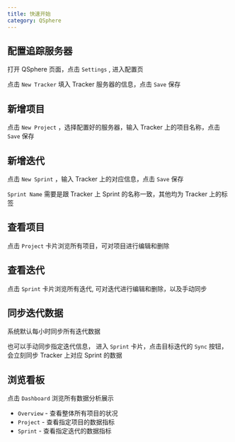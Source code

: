 ```yaml
---
title: 快速开始
category: QSphere
---
```


## 配置追踪服务器

打开 QSphere 页面，点击 `Settings` , 进入配置页

点击 `New Tracker` 填入 Tracker 服务器的信息，点击 `Save` 保存

## 新增项目

点击 `New Project` ，选择配置好的服务器，输入 Tracker 上的项目名称，点击 `Save` 保存

## 新增迭代

点击 `New Sprint` ，输入 Tracker 上的对应信息，点击 `Save` 保存

`Sprint Name` 需要是跟 Tracker 上 Sprint 的名称一致，其他均为 Tracker 上的标签

## 查看项目

点击 `Project` 卡片浏览所有项目，可对项目进行编辑和删除

## 查看迭代

点击 `Sprint` 卡片浏览所有迭代, 可对迭代进行编辑和删除，以及手动同步

## 同步迭代数据

系统默认每小时同步所有迭代数据

也可以手动同步指定迭代信息， 进入 `Sprint` 卡片，点击目标迭代的 `Sync` 按钮，会立刻同步 Tracker 上对应 Sprint 的数据

## 浏览看板

点击 `Dashboard` 浏览所有数据分析展示

- `Overview` - 查看整体所有项目的状况
- `Project` - 查看指定项目的数据指标
- `Sprint` - 查看指定迭代的数据指标
